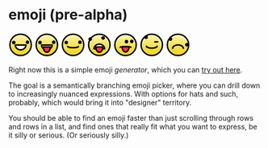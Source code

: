 # emoji (pre-alpha)

<img width="48" height="48" src="./example-images/1.png" alt="" />
<img width="48" height="48" src="./example-images/2.png" alt="" />
<img width="48" height="48" src="./example-images/3.png" alt="" />
<img width="48" height="48" src="./example-images/4.png" alt="" />
<img width="48" height="48" src="./example-images/5.png" alt="" />
<img width="48" height="48" src="./example-images/6.png" alt="" />
<img width="48" height="48" src="./example-images/7.png" alt="" />

Right now this is a simple emoji *generator*,
which you can [try out here][app].

The goal is a semantically branching emoji picker,
where you can drill down to increasingly nuanced expressions.
With options for hats and such, probably,
which would bring it into "designer" territory.

You should be able to find an emoji faster than
just scrolling through rows and rows in a list,
and find ones that really fit what you want to express,
be it silly or serious.
(Or seriously silly.)


[app]: https://multiism.github.io/emoji/
